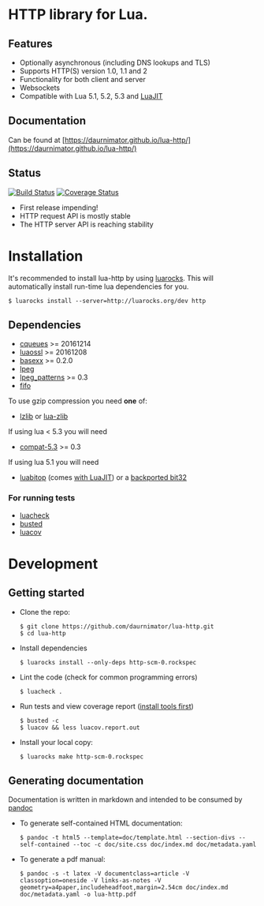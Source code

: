 # HTTP library for Lua.

## Features

  - Optionally asynchronous (including DNS lookups and TLS)
  - Supports HTTP(S) version 1.0, 1.1 and 2
  - Functionality for both client and server
  - Websockets
  - Compatible with Lua 5.1, 5.2, 5.3 and [LuaJIT](http://luajit.org/)


## Documentation

Can be found at [https://daurnimator.github.io/lua-http/](https://daurnimator.github.io/lua-http/)


## Status

[![Build Status](https://travis-ci.org/daurnimator/lua-http.svg)](https://travis-ci.org/daurnimator/lua-http)
[![Coverage Status](https://coveralls.io/repos/daurnimator/lua-http/badge.svg?branch=master&service=github)](https://coveralls.io/github/daurnimator/lua-http?branch=master)

  - First release impending!
  - HTTP request API is mostly stable
  - The HTTP server API is reaching stability


# Installation

It's recommended to install lua-http by using [luarocks](https://luarocks.org/).
This will automatically install run-time lua dependencies for you.

    $ luarocks install --server=http://luarocks.org/dev http

## Dependencies

  - [cqueues](http://25thandclement.com/~william/projects/cqueues.html) >= 20161214
  - [luaossl](http://25thandclement.com/~william/projects/luaossl.html) >= 20161208
  - [basexx](https://github.com/aiq/basexx/) >= 0.2.0
  - [lpeg](http://www.inf.puc-rio.br/~roberto/lpeg/lpeg.html)
  - [lpeg_patterns](https://github.com/daurnimator/lpeg_patterns) >= 0.3
  - [fifo](https://github.com/daurnimator/fifo.lua)

To use gzip compression you need **one** of:

  - [lzlib](https://github.com/LuaDist/lzlib) or [lua-zlib](https://github.com/brimworks/lua-zlib)

If using lua < 5.3 you will need

  - [compat-5.3](https://github.com/keplerproject/lua-compat-5.3) >= 0.3

If using lua 5.1 you will need

  - [luabitop](http://bitop.luajit.org/) (comes [with LuaJIT](http://luajit.org/extensions.html)) or a [backported bit32](https://luarocks.org/modules/siffiejoe/bit32)

### For running tests

  - [luacheck](https://github.com/mpeterv/luacheck)
  - [busted](http://olivinelabs.com/busted/)
  - [luacov](https://keplerproject.github.io/luacov/)


# Development

## Getting started

  - Clone the repo:
    ```
    $ git clone https://github.com/daurnimator/lua-http.git
    $ cd lua-http
    ```

  - Install dependencies
    ```
    $ luarocks install --only-deps http-scm-0.rockspec
    ```

  - Lint the code (check for common programming errors)
    ```
    $ luacheck .
    ```

  - Run tests and view coverage report ([install tools first](#for-running-tests))
    ```
    $ busted -c
    $ luacov && less luacov.report.out
    ```

  - Install your local copy:
    ```
    $ luarocks make http-scm-0.rockspec
    ```


## Generating documentation

Documentation is written in markdown and intended to be consumed by [pandoc](http://pandoc.org/)

  - To generate self-contained HTML documentation:
    ```
    $ pandoc -t html5 --template=doc/template.html --section-divs --self-contained --toc -c doc/site.css doc/index.md doc/metadata.yaml
    ```

  - To generate a pdf manual:
    ```
    $ pandoc -s -t latex -V documentclass=article -V classoption=oneside -V links-as-notes -V geometry=a4paper,includeheadfoot,margin=2.54cm doc/index.md doc/metadata.yaml -o lua-http.pdf
    ```
